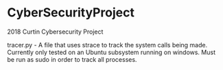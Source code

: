 # CyberSecurityProject
2018 Curtin Cybersecurity Project

tracer.py - A file that uses strace to track the system calls being made. Currently only tested on an Ubuntu subsystem running on windows. 
            Must be run as sudo in order to track all processes.

